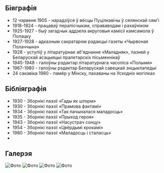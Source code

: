 ﻿---
name:  Пётр Усцінавіч Броўка
yearsoflife:    12.06.1905 — 24.03.1980
birthplace:  Пуцілкавічы, Віцебская вобласць
description:  Беларускі савецкі пісьменнік, паэт і перакладчык, драматург, публіцыст
src: https://www.nlb.by/upload/prod/UNESCO/spisok/unesco-10-nlb-dates-Brouka.jpg
video: https://www.youtube.com/watch?v=LozL_I6RlxA
---

## Біяграфія
* 12 чэрвеня 1905 - нарадзіўся ў вёсцы Пуцілкавічы ў сялянскай сям'і
* 1918-1924 - працаваў перапісчыкам, справаводам і рахаўніком
* 1925-1927 - быў загадчык аддзела акруговыя камісіі камсамола ў Полацку
* 1927-1928 - адказным сакратаром рэдакцыі газеты «Чырвоная Полаччына»
* 1928 - уступіў у літаратурнае аб'яднанне «Маладняк», пазней у Беларускай асацыяцыі пралетарскіх пісьменнікаў
* 1945-1948 - галоўны рэдактар ​​літаратурнага часопіса «Полымя»
* 1967-1980 - галоўны рэдактар ​​Беларускай савецкай энцыклапедыі
* 24 сакавіка 1980 - памёр у Мінску, пахаваны на Усходніх могілках
  
## Бібліяграфія
* 1930 - Зборнікі паэзіі «Гады як шторм»
* 1930 - Зборнікі паэзіі «Прамова фактамі»
* 1934 - Зборнікі паэзіі «Так пачыналася маладосць»
* 1935 - Зборнікі паэзіі «Прыход героя»
* 1943 - Зборнікі паэзіі «Насустрач сонцу»
* 1954 - Зборнікі паэзіі «Цвёрдымі крокамі» 
* 1980 - Зборнікі паэзіі «Маладосць і сталасць»
* 


## Галерэя
![Фото](https://lh3.googleusercontent.com/proxy/vOoeu8wIM--lEUAxVnMpcyg9onGAht8Pv9d17XPdLvnigUcigxu_H1H3muAHL9n-5nE_aXQnA0SVJUhRDZGEJ3YFVt83-EG5Zk9Q9h_z2IwEx4ElT6TjTzbI2SWMwfEl-Q)
![Фото](https://encrypted-tbn0.gstatic.com/images?q=tbn%3AANd9GcQQdvhHemvfz7oeqoGrVFwh09mxCfdlG5-Td_Os930rGmZericr)
![Фото](https://lh3.googleusercontent.com/proxy/5qroS6gEnMG1bFQ2LH-ddOuwcLeVmdLWYADgqm-mexxRVaCmhI9Ts5pnMb7MdaqYEj0hiWcs51bi4YK56g5O1WbVQL9eJ2PcGnZL_bv48RqRjj7OZQ)
![Фото](https://encrypted-tbn0.gstatic.com/images?q=tbn%3AANd9GcRlPlNXgnwwX5ltxjChSaIFzn82K_U_elN3BhNhsSOQVIkIPazZ)